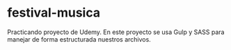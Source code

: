 # festival-musica
Practicando proyecto de Udemy. 
En este proyecto se usa Gulp y SASS para manejar de forma estructurada nuestros archivos.
